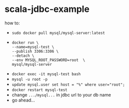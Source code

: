 # scala-jdbc-example

how to:
- `sudo docker pull mysql/mysql-server:latest`
- ```
  docker run \
  --name=mysql-test \
  --publish 3306:3306 \
  --detach \
  --env MYSQL_ROOT_PASSWORD=root  \
  mysql/mysql-server
  ```
- `docker exec -it mysql-test bash`
- `mysql -u root -p`
- `update mysql.user set host = "%" where user="root";`
- `docker restart mysql-test`
- change `.../mysql...` in jdbc url to your db name 
- go ahead...
